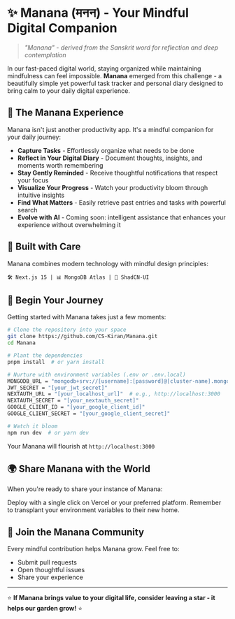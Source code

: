 # ✨ Manana (मनन) - Your Mindful Digital Companion

> *"Manana" - derived from the Sanskrit word for reflection and deep contemplation*

In our fast-paced digital world, staying organized while maintaining mindfulness can feel impossible. **Manana** emerged from this challenge - a beautifully simple yet powerful task tracker and personal diary designed to bring calm to your daily digital experience.

## 🌱 The Manana Experience

Manana isn't just another productivity app. It's a mindful companion for your daily journey:

- **Capture Tasks** - Effortlessly organize what needs to be done
- **Reflect in Your Digital Diary** - Document thoughts, insights, and moments worth remembering
- **Stay Gently Reminded** - Receive thoughtful notifications that respect your focus
- **Visualize Your Progress** - Watch your productivity bloom through intuitive insights
- **Find What Matters** - Easily retrieve past entries and tasks with powerful search
- **Evolve with AI** - Coming soon: intelligent assistance that enhances your experience without overwhelming it

## 🔧 Built with Care

Manana combines modern technology with mindful design principles:

```
🛠️ Next.js 15 | 📊 MongoDB Atlas | 🎨 ShadCN-UI
```

## 🚀 Begin Your Journey

Getting started with Manana takes just a few moments:

```bash
# Clone the repository into your space
git clone https://github.com/CS-Kiran/Manana.git
cd Manana

# Plant the dependencies
pnpm install  # or yarn install

# Nurture with environment variables (.env or .env.local)
MONGODB_URL = "mongodb+srv://[username]:[password]@[cluster-name].mongodb.net/[database-name]?retryWrites=true&w=majority"
JWT_SECRET = "[your_jwt_secret]"
NEXTAUTH_URL = "[your_localhost_url]"  # e.g., http://localhost:3000
NEXTAUTH_SECRET = "[your_nextauth_secret]"
GOOGLE_CLIENT_ID = "[your_google_client_id]"
GOOGLE_CLIENT_SECRET = "[your_google_client_secret]"

# Watch it bloom
npm run dev  # or yarn dev
```

Your Manana will flourish at `http://localhost:3000`

## 🌍 Share Manana with the World

When you're ready to share your instance of Manana:

Deploy with a single click on Vercel or your preferred platform. Remember to transplant your environment variables to their new home.

## 🤲 Join the Manana Community

Every mindful contribution helps Manana grow. Feel free to:
- Submit pull requests
- Open thoughtful issues
- Share your experience

---

⭐ **If Manana brings value to your digital life, consider leaving a star - it helps our garden grow!** ⭐
